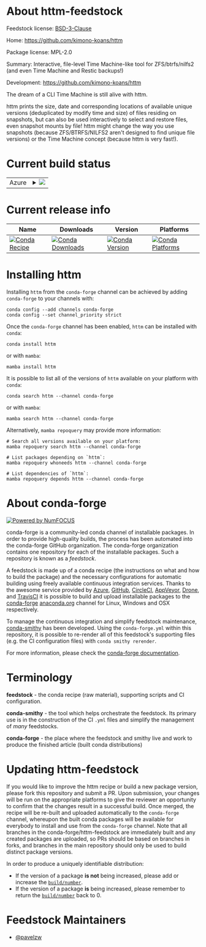 About httm-feedstock
====================

Feedstock license: [BSD-3-Clause](https://github.com/conda-forge/httm-feedstock/blob/main/LICENSE.txt)

Home: https://github.com/kimono-koans/httm

Package license: MPL-2.0

Summary: Interactive, file-level Time Machine-like tool for ZFS/btrfs/nilfs2 (and even Time Machine and Restic backups!)

Development: https://github.com/kimono-koans/httm

The dream of a CLI Time Machine is still alive with httm.

httm prints the size, date and corresponding locations of available unique versions (deduplicated by modify time and size) of files residing on snapshots, but can also be used interactively to select and restore files, even snapshot mounts by file! httm might change the way you use snapshots (because ZFS/BTRFS/NILFS2 aren't designed to find unique file versions) or the Time Machine concept (because httm is very fast!).

Current build status
====================


<table>
    
  <tr>
    <td>Azure</td>
    <td>
      <details>
        <summary>
          <a href="https://dev.azure.com/conda-forge/feedstock-builds/_build/latest?definitionId=24863&branchName=main">
            <img src="https://dev.azure.com/conda-forge/feedstock-builds/_apis/build/status/httm-feedstock?branchName=main">
          </a>
        </summary>
        <table>
          <thead><tr><th>Variant</th><th>Status</th></tr></thead>
          <tbody><tr>
              <td>linux_64</td>
              <td>
                <a href="https://dev.azure.com/conda-forge/feedstock-builds/_build/latest?definitionId=24863&branchName=main">
                  <img src="https://dev.azure.com/conda-forge/feedstock-builds/_apis/build/status/httm-feedstock?branchName=main&jobName=linux&configuration=linux%20linux_64_" alt="variant">
                </a>
              </td>
            </tr><tr>
              <td>linux_aarch64</td>
              <td>
                <a href="https://dev.azure.com/conda-forge/feedstock-builds/_build/latest?definitionId=24863&branchName=main">
                  <img src="https://dev.azure.com/conda-forge/feedstock-builds/_apis/build/status/httm-feedstock?branchName=main&jobName=linux&configuration=linux%20linux_aarch64_" alt="variant">
                </a>
              </td>
            </tr><tr>
              <td>linux_ppc64le</td>
              <td>
                <a href="https://dev.azure.com/conda-forge/feedstock-builds/_build/latest?definitionId=24863&branchName=main">
                  <img src="https://dev.azure.com/conda-forge/feedstock-builds/_apis/build/status/httm-feedstock?branchName=main&jobName=linux&configuration=linux%20linux_ppc64le_" alt="variant">
                </a>
              </td>
            </tr><tr>
              <td>osx_64</td>
              <td>
                <a href="https://dev.azure.com/conda-forge/feedstock-builds/_build/latest?definitionId=24863&branchName=main">
                  <img src="https://dev.azure.com/conda-forge/feedstock-builds/_apis/build/status/httm-feedstock?branchName=main&jobName=osx&configuration=osx%20osx_64_" alt="variant">
                </a>
              </td>
            </tr><tr>
              <td>osx_arm64</td>
              <td>
                <a href="https://dev.azure.com/conda-forge/feedstock-builds/_build/latest?definitionId=24863&branchName=main">
                  <img src="https://dev.azure.com/conda-forge/feedstock-builds/_apis/build/status/httm-feedstock?branchName=main&jobName=osx&configuration=osx%20osx_arm64_" alt="variant">
                </a>
              </td>
            </tr>
          </tbody>
        </table>
      </details>
    </td>
  </tr>
</table>

Current release info
====================

| Name | Downloads | Version | Platforms |
| --- | --- | --- | --- |
| [![Conda Recipe](https://img.shields.io/badge/recipe-httm-green.svg)](https://anaconda.org/conda-forge/httm) | [![Conda Downloads](https://img.shields.io/conda/dn/conda-forge/httm.svg)](https://anaconda.org/conda-forge/httm) | [![Conda Version](https://img.shields.io/conda/vn/conda-forge/httm.svg)](https://anaconda.org/conda-forge/httm) | [![Conda Platforms](https://img.shields.io/conda/pn/conda-forge/httm.svg)](https://anaconda.org/conda-forge/httm) |

Installing httm
===============

Installing `httm` from the `conda-forge` channel can be achieved by adding `conda-forge` to your channels with:

```
conda config --add channels conda-forge
conda config --set channel_priority strict
```

Once the `conda-forge` channel has been enabled, `httm` can be installed with `conda`:

```
conda install httm
```

or with `mamba`:

```
mamba install httm
```

It is possible to list all of the versions of `httm` available on your platform with `conda`:

```
conda search httm --channel conda-forge
```

or with `mamba`:

```
mamba search httm --channel conda-forge
```

Alternatively, `mamba repoquery` may provide more information:

```
# Search all versions available on your platform:
mamba repoquery search httm --channel conda-forge

# List packages depending on `httm`:
mamba repoquery whoneeds httm --channel conda-forge

# List dependencies of `httm`:
mamba repoquery depends httm --channel conda-forge
```


About conda-forge
=================

[![Powered by
NumFOCUS](https://img.shields.io/badge/powered%20by-NumFOCUS-orange.svg?style=flat&colorA=E1523D&colorB=007D8A)](https://numfocus.org)

conda-forge is a community-led conda channel of installable packages.
In order to provide high-quality builds, the process has been automated into the
conda-forge GitHub organization. The conda-forge organization contains one repository
for each of the installable packages. Such a repository is known as a *feedstock*.

A feedstock is made up of a conda recipe (the instructions on what and how to build
the package) and the necessary configurations for automatic building using freely
available continuous integration services. Thanks to the awesome service provided by
[Azure](https://azure.microsoft.com/en-us/services/devops/), [GitHub](https://github.com/),
[CircleCI](https://circleci.com/), [AppVeyor](https://www.appveyor.com/),
[Drone](https://cloud.drone.io/welcome), and [TravisCI](https://travis-ci.com/)
it is possible to build and upload installable packages to the
[conda-forge](https://anaconda.org/conda-forge) [anaconda.org](https://anaconda.org/)
channel for Linux, Windows and OSX respectively.

To manage the continuous integration and simplify feedstock maintenance,
[conda-smithy](https://github.com/conda-forge/conda-smithy) has been developed.
Using the ``conda-forge.yml`` within this repository, it is possible to re-render all of
this feedstock's supporting files (e.g. the CI configuration files) with ``conda smithy rerender``.

For more information, please check the [conda-forge documentation](https://conda-forge.org/docs/).

Terminology
===========

**feedstock** - the conda recipe (raw material), supporting scripts and CI configuration.

**conda-smithy** - the tool which helps orchestrate the feedstock.
                   Its primary use is in the construction of the CI ``.yml`` files
                   and simplify the management of *many* feedstocks.

**conda-forge** - the place where the feedstock and smithy live and work to
                  produce the finished article (built conda distributions)


Updating httm-feedstock
=======================

If you would like to improve the httm recipe or build a new
package version, please fork this repository and submit a PR. Upon submission,
your changes will be run on the appropriate platforms to give the reviewer an
opportunity to confirm that the changes result in a successful build. Once
merged, the recipe will be re-built and uploaded automatically to the
`conda-forge` channel, whereupon the built conda packages will be available for
everybody to install and use from the `conda-forge` channel.
Note that all branches in the conda-forge/httm-feedstock are
immediately built and any created packages are uploaded, so PRs should be based
on branches in forks, and branches in the main repository should only be used to
build distinct package versions.

In order to produce a uniquely identifiable distribution:
 * If the version of a package **is not** being increased, please add or increase
   the [``build/number``](https://docs.conda.io/projects/conda-build/en/latest/resources/define-metadata.html#build-number-and-string).
 * If the version of a package **is** being increased, please remember to return
   the [``build/number``](https://docs.conda.io/projects/conda-build/en/latest/resources/define-metadata.html#build-number-and-string)
   back to 0.

Feedstock Maintainers
=====================

* [@pavelzw](https://github.com/pavelzw/)

